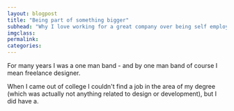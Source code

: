 ```yaml
---
layout: blogpost
title: "Being part of something bigger"
subhead: "Why I love working for a great company over being self employed"
imgclass:
permalink:
categories:
---
```


For many years I was a one man band - and by one man band of course I mean freelance designer.

When I came out of college I couldn't find a job in the area of my degree (which was actually not anything related to design or development), but I did have a.
